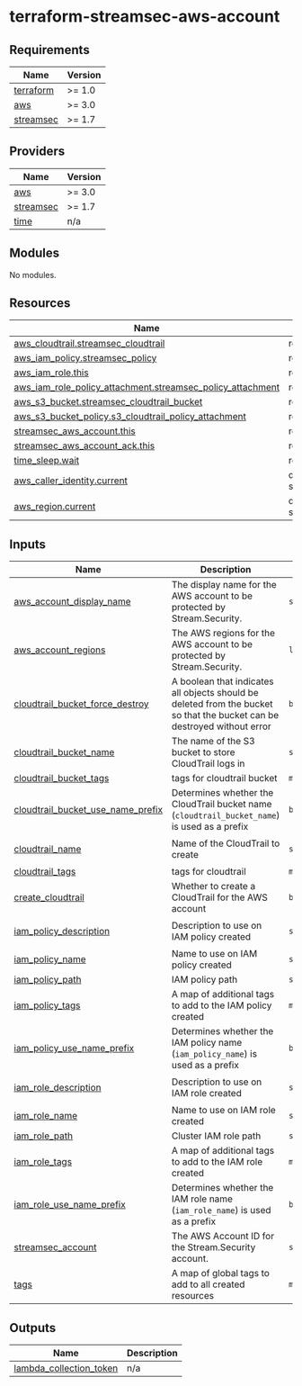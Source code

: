 # terraform-streamsec-aws-account
<!-- BEGIN_TF_DOCS -->
## Requirements

| Name | Version |
|------|---------|
| <a name="requirement_terraform"></a> [terraform](#requirement\_terraform) | >= 1.0 |
| <a name="requirement_aws"></a> [aws](#requirement\_aws) | >= 3.0 |
| <a name="requirement_streamsec"></a> [streamsec](#requirement\_streamsec) | >= 1.7 |

## Providers

| Name | Version |
|------|---------|
| <a name="provider_aws"></a> [aws](#provider\_aws) | >= 3.0 |
| <a name="provider_streamsec"></a> [streamsec](#provider\_streamsec) | >= 1.7 |
| <a name="provider_time"></a> [time](#provider\_time) | n/a |

## Modules

No modules.

## Resources

| Name | Type |
|------|------|
| [aws_cloudtrail.streamsec_cloudtrail](https://registry.terraform.io/providers/hashicorp/aws/latest/docs/resources/cloudtrail) | resource |
| [aws_iam_policy.streamsec_policy](https://registry.terraform.io/providers/hashicorp/aws/latest/docs/resources/iam_policy) | resource |
| [aws_iam_role.this](https://registry.terraform.io/providers/hashicorp/aws/latest/docs/resources/iam_role) | resource |
| [aws_iam_role_policy_attachment.streamsec_policy_attachment](https://registry.terraform.io/providers/hashicorp/aws/latest/docs/resources/iam_role_policy_attachment) | resource |
| [aws_s3_bucket.streamsec_cloudtrail_bucket](https://registry.terraform.io/providers/hashicorp/aws/latest/docs/resources/s3_bucket) | resource |
| [aws_s3_bucket_policy.s3_cloudtrail_policy_attachment](https://registry.terraform.io/providers/hashicorp/aws/latest/docs/resources/s3_bucket_policy) | resource |
| [streamsec_aws_account.this](https://registry.terraform.io/providers/streamsec-terraform/streamsec/latest/docs/resources/aws_account) | resource |
| [streamsec_aws_account_ack.this](https://registry.terraform.io/providers/streamsec-terraform/streamsec/latest/docs/resources/aws_account_ack) | resource |
| [time_sleep.wait](https://registry.terraform.io/providers/hashicorp/time/latest/docs/resources/sleep) | resource |
| [aws_caller_identity.current](https://registry.terraform.io/providers/hashicorp/aws/latest/docs/data-sources/caller_identity) | data source |
| [aws_region.current](https://registry.terraform.io/providers/hashicorp/aws/latest/docs/data-sources/region) | data source |

## Inputs

| Name | Description | Type | Default | Required |
|------|-------------|------|---------|:--------:|
| <a name="input_aws_account_display_name"></a> [aws\_account\_display\_name](#input\_aws\_account\_display\_name) | The display name for the AWS account to be protected by Stream.Security. | `string` | n/a | yes |
| <a name="input_aws_account_regions"></a> [aws\_account\_regions](#input\_aws\_account\_regions) | The AWS regions for the AWS account to be protected by Stream.Security. | `list(string)` | n/a | yes |
| <a name="input_cloudtrail_bucket_force_destroy"></a> [cloudtrail\_bucket\_force\_destroy](#input\_cloudtrail\_bucket\_force\_destroy) | A boolean that indicates all objects should be deleted from the bucket so that the bucket can be destroyed without error | `bool` | `true` | no |
| <a name="input_cloudtrail_bucket_name"></a> [cloudtrail\_bucket\_name](#input\_cloudtrail\_bucket\_name) | The name of the S3 bucket to store CloudTrail logs in | `string` | `"streamsec-cloudtrail"` | no |
| <a name="input_cloudtrail_bucket_tags"></a> [cloudtrail\_bucket\_tags](#input\_cloudtrail\_bucket\_tags) | tags for cloudtrail bucket | `map(string)` | `{}` | no |
| <a name="input_cloudtrail_bucket_use_name_prefix"></a> [cloudtrail\_bucket\_use\_name\_prefix](#input\_cloudtrail\_bucket\_use\_name\_prefix) | Determines whether the CloudTrail bucket name (`cloudtrail_bucket_name`) is used as a prefix | `bool` | `true` | no |
| <a name="input_cloudtrail_name"></a> [cloudtrail\_name](#input\_cloudtrail\_name) | Name of the CloudTrail to create | `string` | `"streamsec-real-time-cloudtrail"` | no |
| <a name="input_cloudtrail_tags"></a> [cloudtrail\_tags](#input\_cloudtrail\_tags) | tags for cloudtrail | `map(string)` | `{}` | no |
| <a name="input_create_cloudtrail"></a> [create\_cloudtrail](#input\_create\_cloudtrail) | Whether to create a CloudTrail for the AWS account | `bool` | `false` | no |
| <a name="input_iam_policy_description"></a> [iam\_policy\_description](#input\_iam\_policy\_description) | Description to use on IAM policy created | `string` | `"Stream Security IAM Policy"` | no |
| <a name="input_iam_policy_name"></a> [iam\_policy\_name](#input\_iam\_policy\_name) | Name to use on IAM policy created | `string` | `"streamsec-policy"` | no |
| <a name="input_iam_policy_path"></a> [iam\_policy\_path](#input\_iam\_policy\_path) | IAM policy path | `string` | `null` | no |
| <a name="input_iam_policy_tags"></a> [iam\_policy\_tags](#input\_iam\_policy\_tags) | A map of additional tags to add to the IAM policy created | `map(string)` | `{}` | no |
| <a name="input_iam_policy_use_name_prefix"></a> [iam\_policy\_use\_name\_prefix](#input\_iam\_policy\_use\_name\_prefix) | Determines whether the IAM policy name (`iam_policy_name`) is used as a prefix | `bool` | `true` | no |
| <a name="input_iam_role_description"></a> [iam\_role\_description](#input\_iam\_role\_description) | Description to use on IAM role created | `string` | `"Stream Security IAM Role"` | no |
| <a name="input_iam_role_name"></a> [iam\_role\_name](#input\_iam\_role\_name) | Name to use on IAM role created | `string` | `"streamsec-role"` | no |
| <a name="input_iam_role_path"></a> [iam\_role\_path](#input\_iam\_role\_path) | Cluster IAM role path | `string` | `null` | no |
| <a name="input_iam_role_tags"></a> [iam\_role\_tags](#input\_iam\_role\_tags) | A map of additional tags to add to the IAM role created | `map(string)` | `{}` | no |
| <a name="input_iam_role_use_name_prefix"></a> [iam\_role\_use\_name\_prefix](#input\_iam\_role\_use\_name\_prefix) | Determines whether the IAM role name (`iam_role_name`) is used as a prefix | `bool` | `true` | no |
| <a name="input_streamsec_account"></a> [streamsec\_account](#input\_streamsec\_account) | The AWS Account ID for the Stream.Security account. | `string` | `"624907860825"` | no |
| <a name="input_tags"></a> [tags](#input\_tags) | A map of global tags to add to all created resources | `map(string)` | `{}` | no |

## Outputs

| Name | Description |
|------|-------------|
| <a name="output_lambda_collection_token"></a> [lambda\_collection\_token](#output\_lambda\_collection\_token) | n/a |
<!-- END_TF_DOCS -->